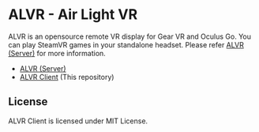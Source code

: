 # ALVR - Air Light VR

ALVR is an opensource remote VR display for Gear VR and Oculus Go. You can play SteamVR games in your standalone headset. Please refer [ALVR (Server)](https://github.com/JackD83/ALVR) for more information.

- [ALVR (Server)](https://github.com/JackD83/alvr)
- [ALVR Client](https://github.com/JackD83/ALVRClient) \(This repository\)

## License
ALVR Client is licensed under MIT License.
